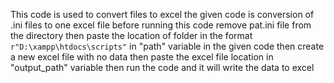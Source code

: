 This code is used to convert files to excel
the given code is conversion of .ini files to one excel file
before running this code remove pat.ini file from the directory
then paste the location of folder in the format <code>r"D:\xampp\htdocs\scripts"</code> in "path" variable in the given code
then create a new excel file with no data
then paste the excel file location in "output_path" variable 
then run the code and it will write the data to excel